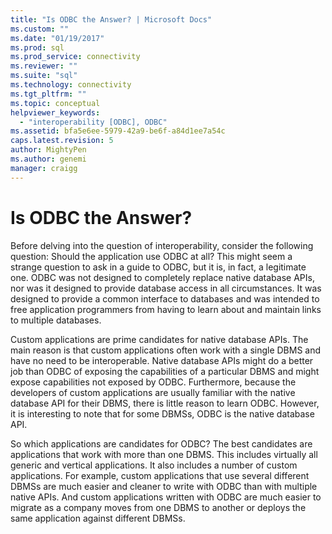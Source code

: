 ```yaml
---
title: "Is ODBC the Answer? | Microsoft Docs"
ms.custom: ""
ms.date: "01/19/2017"
ms.prod: sql
ms.prod_service: connectivity
ms.reviewer: ""
ms.suite: "sql"
ms.technology: connectivity
ms.tgt_pltfrm: ""
ms.topic: conceptual
helpviewer_keywords: 
  - "interoperability [ODBC], ODBC"
ms.assetid: bfa5e6ee-5979-42a9-be6f-a84d1ee7a54c
caps.latest.revision: 5
author: MightyPen
ms.author: genemi
manager: craigg
---
```

# Is ODBC the Answer?
Before delving into the question of interoperability, consider the following question: Should the application use ODBC at all? This might seem a strange question to ask in a guide to ODBC, but it is, in fact, a legitimate one. ODBC was not designed to completely replace native database APIs, nor was it designed to provide database access in all circumstances. It was designed to provide a common interface to databases and was intended to free application programmers from having to learn about and maintain links to multiple databases.  
  
 Custom applications are prime candidates for native database APIs. The main reason is that custom applications often work with a single DBMS and have no need to be interoperable. Native database APIs might do a better job than ODBC of exposing the capabilities of a particular DBMS and might expose capabilities not exposed by ODBC. Furthermore, because the developers of custom applications are usually familiar with the native database API for their DBMS, there is little reason to learn ODBC. However, it is interesting to note that for some DBMSs, ODBC is the native database API.  
  
 So which applications are candidates for ODBC? The best candidates are applications that work with more than one DBMS. This includes virtually all generic and vertical applications. It also includes a number of custom applications. For example, custom applications that use several different DBMSs are much easier and cleaner to write with ODBC than with multiple native APIs. And custom applications written with ODBC are much easier to migrate as a company moves from one DBMS to another or deploys the same application against different DBMSs.
